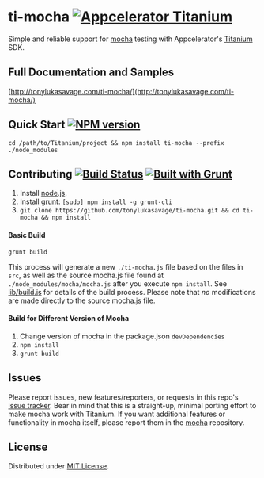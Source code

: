 # ti-mocha [![Appcelerator Titanium](http://www-static.appcelerator.com/badges/titanium-git-badge-sq.png)](http://www.appcelerator.com/titanium/)

Simple and reliable support for [mocha](https://github.com/visionmedia/mocha) testing with Appcelerator's [Titanium](http://www.appcelerator.com/titanium/) SDK.

## Full Documentation and Samples

[http://tonylukasavage.com/ti-mocha/](http://tonylukasavage.com/ti-mocha/)

## Quick Start [![NPM version](https://badge.fury.io/js/ti-mocha.png)](http://badge.fury.io/js/ti-mocha)

```
cd /path/to/Titanium/project && npm install ti-mocha --prefix ./node_modules
```

## Contributing [![Build Status](https://travis-ci.org/tonylukasavage/ti-mocha.png?branch=master)](https://travis-ci.org/tonylukasavage/ti-mocha) [![Built with Grunt](https://cdn.gruntjs.com/builtwith.png)](http://gruntjs.com/)

1. Install [node.js](http://nodejs.org/).
2. Install [grunt](http://gruntjs.com/): `[sudo] npm install -g grunt-cli`
3. `git clone https://github.com/tonylukasavage/ti-mocha.git && cd ti-mocha && npm install`

#### Basic Build

```
grunt build
```

This process will generate a new `./ti-mocha.js` file based on the files in `src`, as well as the source mocha.js file found at `./node_modules/mocha/mocha.js` after you execute `npm install`. See [lib/build.js](lib/build.js) for details of the build process. Please note that _no_ modifications are made directly to the source mocha.js file.

#### Build for Different Version of Mocha

1. Change version of mocha in the package.json `devDependencies`
2. `npm install`
3. `grunt build`

## Issues

Please report issues, new features/reporters, or requests in this repo's [issue tracker](https://github.com/tonylukasavage/ti-mocha/issues). Bear in mind that this is a straight-up, minimal porting effort to make mocha work with Titanium. If you want additional features or functionality in mocha itself, please report them in the [mocha](https://github.com/visionmedia/mocha) repository.

## License

Distributed under [MIT License](LICENSE).
